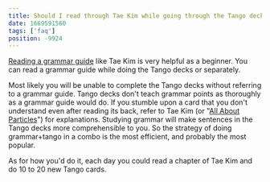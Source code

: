 ```yaml
---
title: Should I read through Tae Kim while going through the Tango decks?
date: 1669591560
tags: ['faq']
position: -9924
---
```


[Reading a grammar guide](learning-grammar.html) like Tae Kim is very helpful as a beginner.
You can read a grammar guide while doing the Tango decks or separately.

Most likely you will be unable to complete the Tango decks without referring to a grammar guide.
Tango decks don't teach grammar points as thoroughly as a grammar guide would do.
If you stumble upon a card that you don't understand even after reading its back,
refer to Tae Kim (or "[All About Particles](all-about-particles.html)") for explanations.
Studying grammar will make sentences in the Tango decks more comprehensible to you.
So the strategy of doing grammar+tango in a combo is the most efficient,
and probably the most popular.

As for how you'd do it,
each day you could read a chapter of Tae Kim and do 10 to 20 new Tango cards.
